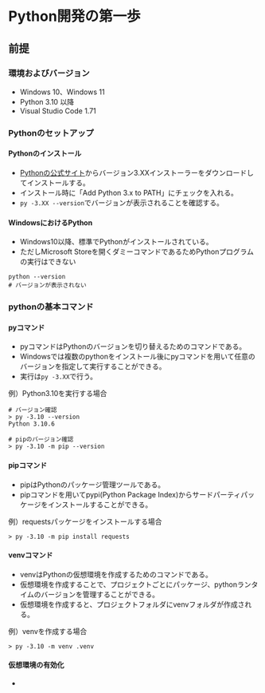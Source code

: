 # Python開発の第一歩

## 前提

### 環境およびバージョン
- Windows 10、Windows 11
- Python 3.10 以降
- Visual Studio Code 1.71

### Pythonのセットアップ

#### Pythonのインストール
- [Pythonの公式サイト](https://www.python.org/)からバージョン3.XXインストーラーをダウンロードしてインストールする。
- インストール時に「Add Python 3.x to PATH」にチェックを入れる。
- `py -3.XX --version`でバージョンが表示されることを確認する。

#### WindowsにおけるPython
- Windows10以降、標準でPythonがインストールされている。
- ただしMicrosoft Storeを開くダミーコマンドであるためPythonプログラムの実行はできない

```
python --version
# バージョンが表示されない
```

### pythonの基本コマンド

#### pyコマンド
- pyコマンドはPythonのバージョンを切り替えるためのコマンドである。
- Windowsでは複数のpythonをインストール後にpyコマンドを用いて任意のバージョンを指定して実行することができる。
- 実行は`py -3.XX`で行う。

例）Python3.10を実行する場合
```
# バージョン確認
> py -3.10 --version
Python 3.10.6

# pipのバージョン確認
> py -3.10 -m pip --version
```

#### pipコマンド
- pipはPythonのパッケージ管理ツールである。
- pipコマンドを用いてpypi(Python Package Index)からサードパーティパッケージをインストールすることができる。

例）requestsパッケージをインストールする場合
```
> py -3.10 -m pip install requests
```

#### venvコマンド
- venvはPythonの仮想環境を作成するためのコマンドである。
- 仮想環境を作成することで、プロジェクトごとにパッケージ、pythonランタイムのバージョンを管理することができる。
- 仮想環境を作成すると、プロジェクトフォルダにvenvフォルダが作成される。

例）venvを作成する場合
```
> py -3.10 -m venv .venv
```

#### 仮想環境の有効化
- 